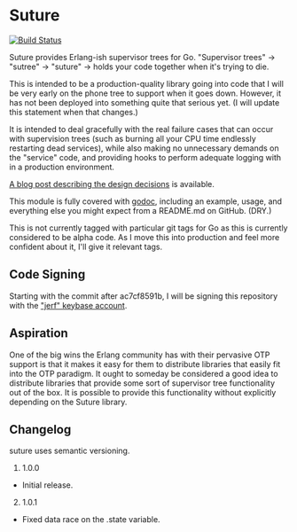 Suture
======

[![Build Status](https://travis-ci.org/thejerf/suture.png?branch=master)](https://travis-ci.org/thejerf/suture)

Suture provides Erlang-ish supervisor trees for Go. "Supervisor trees" ->
"sutree" -> "suture" -> holds your code together when it's trying to die.

This is intended to be a production-quality library going into code that I
will be very early on the phone tree to support when it goes down. However,
it has not been deployed into something quite that serious yet. (I will
update this statement when that changes.)

It is intended to deal gracefully with the real failure cases that can
occur with supervision trees (such as burning all your CPU time endlessly
restarting dead services), while also making no unnecessary demands on the
"service" code, and providing hooks to perform adequate logging with in a
production environment.

[A blog post describing the design decisions](http://www.jerf.org/iri/post/2930)
is available.

This module is fully covered with [godoc](http://godoc.org/github.com/thejerf/suture),
including an example, usage, and everything else you might expect from a
README.md on GitHub. (DRY.)

This is not currently tagged with particular git tags for Go as this is
currently considered to be alpha code. As I move this into production and
feel more confident about it, I'll give it relevant tags.

Code Signing
------------

Starting with the commit after ac7cf8591b, I will be signing this repository
with the ["jerf" keybase account](https://keybase.io/jerf).

Aspiration
----------

One of the big wins the Erlang community has with their pervasive OTP
support is that it makes it easy for them to distribute libraries that
easily fit into the OTP paradigm. It ought to someday be considered a good
idea to distribute libraries that provide some sort of supervisor tree
functionality out of the box. It is possible to provide this functionality
without explicitly depending on the Suture library.

Changelog
---------

suture uses semantic versioning.

1. 1.0.0
  * Initial release.
2. 1.0.1
  * Fixed data race on the .state variable.


